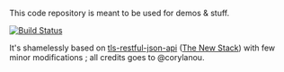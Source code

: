 This code repository is meant to be used for demos & stuff.

[![Build Status](https://travis-ci.org/vdemeester/miniature-todos.svg?branch=master)](https://travis-ci.org/vdemeester/miniature-todos)

It's shamelessly based on
[tls-restful-json-api](https://github.com/corylanou/tns-restful-json-api)
([The New Stack](http://thenewstack.io/make-a-restful-json-api-go/))
with few minor modifications ; all credits goes to @corylanou. 
